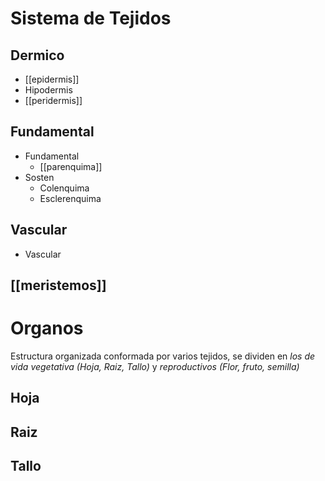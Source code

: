 # Sistema de Tejidos

## Dermico

- [[epidermis]]
- Hipodermis
- [[peridermis]]

## Fundamental

- Fundamental
	- [[parenquima]]
- Sosten
	- Colenquima
	- Esclerenquima

## Vascular

- Vascular

## [[meristemos]]



# Organos

Estructura organizada conformada por varios tejidos, se dividen en _los de vida vegetativa (Hoja, Raiz, Tallo)_ y _reproductivos (Flor, fruto, semilla)_

## Hoja

## Raiz

## Tallo
